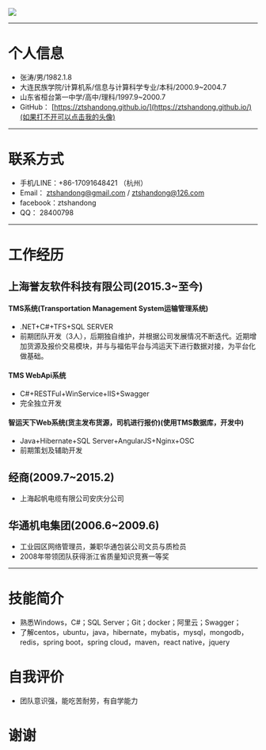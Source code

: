 [![](
http://ztshandong.oss-cn-shanghai.aliyuncs.com/AvatarSmall.jpg)](http://git.oschina.net/ztshandong/oschina.io)

---
# 个人信息
- 张涛/男/1982.1.8
- 大连民族学院/计算机系/信息与计算科学专业/本科/2000.9~2004.7
- 山东省桓台第一中学/高中/理科/1997.9~2000.7
- GitHub： [https://ztshandong.github.io/](https://ztshandong.github.io/)(如果打不开可以点击我的头像)

---
# 联系方式
- 手机/LINE：+86-17091648421  （杭州）
- Email： ztshandong@gmail.com  /  ztshandong@126.com
- facebook：ztshandong
- QQ： 28400798
---

# 工作经历
## 上海誉友软件科技有限公司(2015.3~至今)
#### TMS系统(Transportation Management System运输管理系统)
- .NET+C#+TFS+SQL SERVER
- 前期团队开发（3人），后期独自维护，并根据公司发展情况不断迭代。近期增加货源及报价交易模块，并与与福佑平台与鸿运天下进行数据对接，为平台化做基础。
#### TMS WebApi系统
- C#+RESTFul+WinService+IIS+Swagger
- 完全独立开发
#### 智运天下Web系统(货主发布货源，司机进行报价)(使用TMS数据库，开发中)
- Java+Hibernate+SQL Server+AngularJS+Nginx+OSC
- 前期策划及辅助开发
## 经商(2009.7~2015.2)
- 上海起帆电缆有限公司安庆分公司
## 华通机电集团(2006.6~2009.6)
- 工业园区网络管理员，兼职华通包装公司文员与质检员
- 2008年带领团队获得浙江省质量知识竞赛一等奖

---
# 技能简介
- 熟悉Windows，C#；SQL Server；Git；docker；阿里云；Swagger；
- 了解centos，ubuntu，java，hibernate，mybatis，mysql，mongodb，redis，spring boot，spring cloud，maven，react native，jquery
# 自我评价
- 团队意识强，能吃苦耐劳，有自学能力

# 谢谢